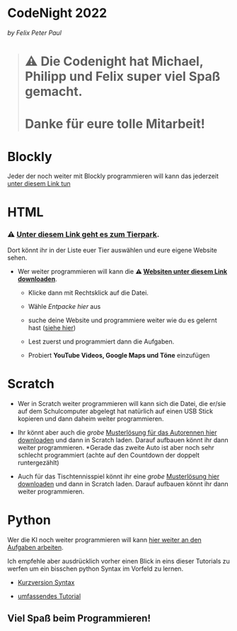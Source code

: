 # CodeNight 2022

_by Felix Peter Paul_

> # ⚠️ Die Codenight hat Michael, Philipp und Felix super viel Spaß gemacht.
> # Danke für eure tolle Mitarbeit!


# Blockly

Jeder der noch weiter mit Blockly programmieren will kann das jederzeit [unter diesem Link tun](https://blockly.games/?lang=de)

# HTML

### ⚠️ [Unter diesem Link geht es zum Tierpark](https://fepaul-book.github.io/tierpark-website/UnsereTierwelt.html).

Dort könnt ihr in der Liste euer Tier auswählen und eure eigene Website sehen.

- Wer weiter programmieren will kann die **⚠️ [Websiten unter diesem Link  downloaden](img/tierpark-website.zip)**.
  
  - Klicke dann mit Rechtsklick auf die Datei.

  - Wähle *Entpacke hier* aus

  - suche deine Website und programmiere weiter wie du es gelernt hast ([siehe hier](html/part1/einrichtung.md))

  - Lest zuerst und programmiert dann die Aufgaben.

  - Probiert **YouTube Videos, Google Maps und Töne** einzufügen


# Scratch

- Wer in Scratch weiter programmieren will kann sich die Datei, die er/sie auf dem Schulcomputer abgelegt hat natürlich auf einen USB Stick kopieren und dann daheim weiter programmieren.

- Ihr könnt aber auch die *grobe* [Musterlösung für das Autorennen hier downloaden](img/autorennen.sb3) und dann in Scratch laden. Darauf aufbauen könnt ihr dann weiter programmieren. *Gerade das zweite Auto ist aber noch sehr schlecht programmiert  (achte auf den Countdown der doppelt runtergezählt)


- Auch für das Tischtennisspiel könnt ihr eine *grobe* [Musterlösung hier downloaden](img/tischtennis.sb3) und dann in Scratch laden. Darauf aufbauen könnt ihr dann weiter programmieren.


# Python

Wer die KI noch weiter programmieren will kann [hier weiter an den Aufgaben arbeiten](Ki.md). 

Ich empfehle aber ausdrücklich vorher einen Blick in eins dieser Tutorials zu werfen um ein bisschen python Syntax im Vorfeld zu lernen.

- [Kurzversion Syntax](https://learnxinyminutes.com/docs/python/)

- [umfassendes Tutorial](https://www.w3schools.com/python/default.asp) 




## Viel Spaß beim Programmieren!

[^course]: Dieses Buch wird in einem Workshop an einem Programmier-Schnuppertag eingesetzt und soll Spaß am Programmieren bereiten. Der Programmierkurs fand an einem Gymnasium in Rheinland-Pfalz im Jahr 2022 statt.
